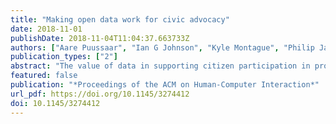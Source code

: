 ```yaml
---
title: "Making open data work for civic advocacy"
date: 2018-11-01
publishDate: 2018-11-04T11:04:37.663733Z
authors: ["Aare Puussaar", "Ian G Johnson", "Kyle Montague", "Philip James", "Peter Wright"]
publication_types: ["2"]
abstract: "The value of data in supporting citizen participation in processes of place-making and community building is widely recognised. While the open data movement now permits citizens to acquire governmental data relating to their communities, little to no effort is made to ensure that these datasets are accessible and interpretable by non-professionals. Through a series of community engagements spanning an 18-month period, we co-designed Data:In Place, an open source web tool which supports citizens in accessing, interpreting and making sense of open data. Leveraging visual map-based querying, citizens can access official statistics about their community, interrogate the data, and map their own data sources to create data visualisations. Reflecting on the participatory design process and the designed technology, we provide a framing to make open data work for civic advocacy."
featured: false
publication: "*Proceedings of the ACM on Human-Computer Interaction*"
url_pdf: https://doi.org/10.1145/3274412
doi: 10.1145/3274412
---
```


